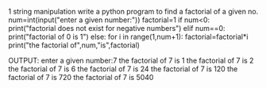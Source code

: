 
1	string manipulation write a python program to find a factorial of a given no.
num=int(input("enter a given number:"))
factorial=1
if num<0:
    print("factorial does not exist for negative numbers")
elif num==0:
    print("factorial of 0 is 1")
else:
    for i in range(1,num+1):
        factorial=factorial*i
        print("the factorial of",num,"is",factorial)
        
OUTPUT:
enter a given number:7
the factorial of 7 is 1
the factorial of 7 is 2
the factorial of 7 is 6
the factorial of 7 is 24
the factorial of 7 is 120
the factorial of 7 is 720
the factorial of 7 is 5040

